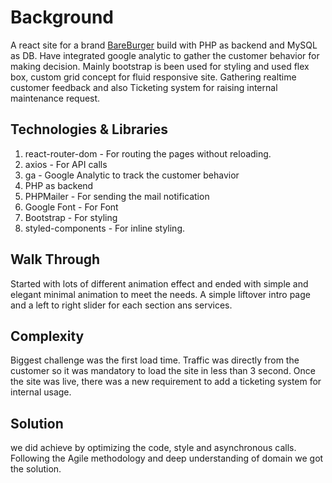 # Background
A react site for a brand [BareBurger](https://ddhairya.github.io/brandsite/) build with PHP as backend and MySQL as DB. Have integrated google analytic to gather the customer behavior for making decision. Mainly bootstrap is been used for styling and used flex box, custom grid concept for fluid responsive site. Gathering realtime customer feedback and also Ticketing system for raising internal maintenance request.

## Technologies & Libraries
1.  react-router-dom - For routing the pages without reloading.
2.  axios - For API calls
3.  ga - Google Analytic to track the customer behavior
4.  PHP as backend
5.  PHPMailer - For sending the mail notification
6.  Google Font - For Font
7.  Bootstrap - For styling
8.  styled-components - For inline styling.

## Walk Through
Started with lots of different animation effect and ended with simple and elegant minimal animation to meet the needs. 
A simple liftover intro page and a left to right slider for each section ans services.

## Complexity
Biggest challenge was the first load time. Traffic was directly from the customer so it was mandatory to load the site in less than 3 second. 
Once the site was live, there was a new requirement to add a ticketing system for internal usage.

## Solution
we did achieve by optimizing the code, style and  asynchronous calls. Following the Agile methodology and deep understanding of domain we got the solution.
